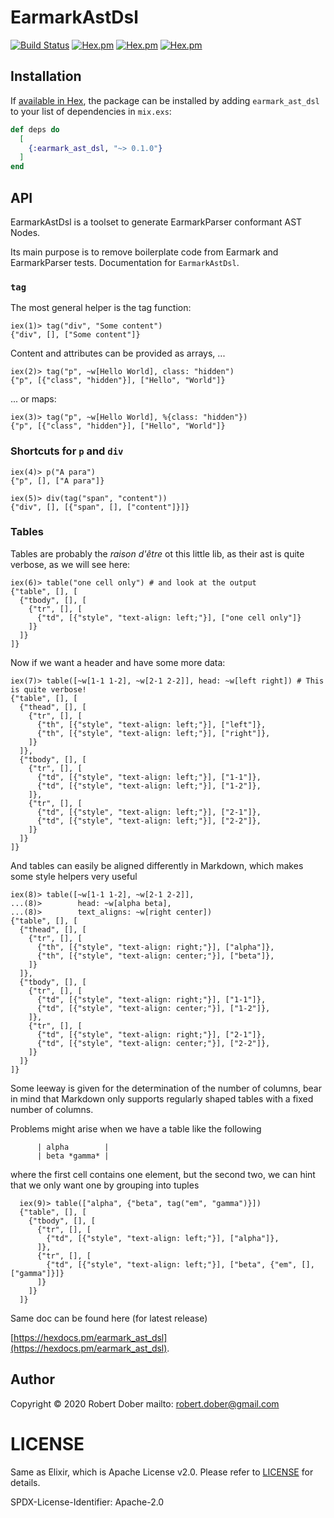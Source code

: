 # EarmarkAstDsl

[![Build Status](https://travis-ci.org/robertdober/earmark_ast_dsl.svg?branch=master)](https://travis-ci.org/robertdober/earmark_ast_dsl)
[![Hex.pm](https://img.shields.io/hexpm/v/earmark_ast_dsl.svg)](https://hex.pm/packages/earmark_ast_dsl)
[![Hex.pm](https://img.shields.io/hexpm/dw/earmark_ast_dsl.svg)](https://hex.pm/packages/earmark_ast_dsl)
[![Hex.pm](https://img.shields.io/hexpm/dt/earmark_ast_dsl.svg)](https://hex.pm/packages/earmark_ast_dsl)


## Installation

If [available in Hex](https://hex.pm/docs/publish), the package can be installed
by adding `earmark_ast_dsl` to your list of dependencies in `mix.exs`:

```elixir
def deps do
  [
    {:earmark_ast_dsl, "~> 0.1.0"}
  ]
end
```

## API

EarmarkAstDsl is a toolset to generate EarmarkParser conformant AST Nodes.

Its main purpose is to remove boilerplate code from Earmark and
EarmarkParser tests.
Documentation for `EarmarkAstDsl`.

### `tag`

The most general helper is the tag function:

    iex(1)> tag("div", "Some content")
    {"div", [], ["Some content"]}

Content and attributes can be provided as arrays, ...

    iex(2)> tag("p", ~w[Hello World], class: "hidden")
    {"p", [{"class", "hidden"}], ["Hello", "World"]}

... or maps:

    iex(3)> tag("p", ~w[Hello World], %{class: "hidden"})
    {"p", [{"class", "hidden"}], ["Hello", "World"]}
      

### Shortcuts for `p` and `div`

    iex(4)> p("A para")
    {"p", [], ["A para"]}

    iex(5)> div(tag("span", "content"))
    {"div", [], [{"span", [], ["content"]}]}



### Tables

Tables are probably the _raison d'être_ ot this little lib, as their ast is quite verbose, as we will see
here:

    iex(6)> table("one cell only") # and look at the output 
    {"table", [], [
      {"tbody", [], [
        {"tr", [], [
          {"td", [{"style", "text-align: left;"}], ["one cell only"]}
        ]}
      ]}
    ]}

Now if we want a header and have some more data:

    iex(7)> table([~w[1-1 1-2], ~w[2-1 2-2]], head: ~w[left right]) # This is quite verbose!
    {"table", [], [
      {"thead", [], [
        {"tr", [], [
          {"th", [{"style", "text-align: left;"}], ["left"]},
          {"th", [{"style", "text-align: left;"}], ["right"]},
        ]}
      ]},
      {"tbody", [], [
        {"tr", [], [
          {"td", [{"style", "text-align: left;"}], ["1-1"]},
          {"td", [{"style", "text-align: left;"}], ["1-2"]},
        ]},
        {"tr", [], [
          {"td", [{"style", "text-align: left;"}], ["2-1"]},
          {"td", [{"style", "text-align: left;"}], ["2-2"]},
        ]}
      ]}
    ]}

And tables can easily be aligned differently in Markdown, which makes some style helpers
very useful

    iex(8)> table([~w[1-1 1-2], ~w[2-1 2-2]],
    ...(8)>        head: ~w[alpha beta],
    ...(8)>        text_aligns: ~w[right center])
    {"table", [], [
      {"thead", [], [
        {"tr", [], [
          {"th", [{"style", "text-align: right;"}], ["alpha"]},
          {"th", [{"style", "text-align: center;"}], ["beta"]},
        ]}
      ]},
      {"tbody", [], [
        {"tr", [], [
          {"td", [{"style", "text-align: right;"}], ["1-1"]},
          {"td", [{"style", "text-align: center;"}], ["1-2"]},
        ]},
        {"tr", [], [
          {"td", [{"style", "text-align: right;"}], ["2-1"]},
          {"td", [{"style", "text-align: center;"}], ["2-2"]},
        ]}
      ]}
    ]}

  Some leeway is given for the determination of the number of columns,
  bear in mind that Markdown only supports regularly shaped tables with
  a fixed number of columns.

  Problems might arise when we have a table like the following

          | alpha        |
          | beta *gamma* |
  
  where the first cell contains one element, but the second two, we can
  hint that we only want one by grouping into tuples

      iex(9)> table(["alpha", {"beta", tag("em", "gamma")}])
      {"table", [], [
        {"tbody", [], [
          {"tr", [], [
            {"td", [{"style", "text-align: left;"}], ["alpha"]},
          ]},
          {"tr", [], [
            {"td", [{"style", "text-align: left;"}], ["beta", {"em", [], ["gamma"]}]}
          ]}
        ]}
      ]}




Same doc can be found here (for latest release)

[https://hexdocs.pm/earmark_ast_dsl](https://hexdocs.pm/earmark_ast_dsl).

## Author

Copyright © 2020 Robert Dober
mailto: robert.dober@gmail.com

# LICENSE

Same as Elixir, which is Apache License v2.0. Please refer to [LICENSE](LICENSE) for details.

SPDX-License-Identifier: Apache-2.0
